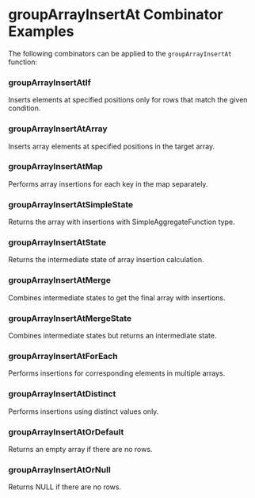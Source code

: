 # groupArrayInsertAt Combinator Examples

The following combinators can be applied to the `groupArrayInsertAt` function:

### groupArrayInsertAtIf
Inserts elements at specified positions only for rows that match the given condition.

### groupArrayInsertAtArray
Inserts array elements at specified positions in the target array.

### groupArrayInsertAtMap
Performs array insertions for each key in the map separately.

### groupArrayInsertAtSimpleState
Returns the array with insertions with SimpleAggregateFunction type.

### groupArrayInsertAtState
Returns the intermediate state of array insertion calculation.

### groupArrayInsertAtMerge
Combines intermediate states to get the final array with insertions.

### groupArrayInsertAtMergeState
Combines intermediate states but returns an intermediate state.

### groupArrayInsertAtForEach
Performs insertions for corresponding elements in multiple arrays.

### groupArrayInsertAtDistinct
Performs insertions using distinct values only.

### groupArrayInsertAtOrDefault
Returns an empty array if there are no rows.

### groupArrayInsertAtOrNull
Returns NULL if there are no rows. 